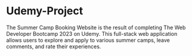 # Udemy-Project
The Summer Camp Booking Website is the result of completing The Web Developer Bootcamp 2023 on Udemy. This full-stack web application allows users to explore and apply to various summer camps, leave comments, and rate their experiences.
